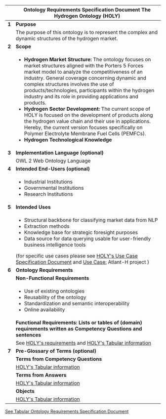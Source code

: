 | |**Ontology Requirements Specification Document The Hydrogen Ontology (HOLY)**  |
|--------|-----------------------------------------------------------------------------------|
| **1**  | **Purpose**                             |
|        | The purpose of this ontology is to represent the complex and dynamic structures of the hydrogen market.        |
| **2**  | **Scope**                               |
|        |  <ul> <li> **Hydrogen Market Structure:** The ontology focuses on market structures aligned with the Porters 5 Forces market model to analyze the competitiveness of an industry. General coverage concerning dynamic and complex structures involves the use of products/technologies, participants within the hydrogen industry and its role in providing applications and products. </li><li> **Hydrogen Sector Development:** The current scope of HOLY is focused on the development of products along the hydrogen value chain and their use in applications. Hereby, the current version focuses specifically on Polymer Electrolyte Membrane Fuel Cells (PEMFCs). </li> <li> **Hydrogen Technological Knowledge** </li> </ul> |
| **3**  | **Implementation Language (optional)**                                                                         |
|        | OWL 2 Web Ontology Language                                                       |
| **4**  | **Intended End-Users (optional)**                                                                              |
|        | <ul> <li>Industrial Institutions</li> <li>Governmental Institutions</li> <li> Research Institutions </li> </ul>                                        |
| **5**  | **Intended Uses**                       |
|        | <ul> <li> Structural backbone for classifying market data from NLP </li> <li> Extraction methods </li> <li> Knowledge base for strategic foresight purposes </li> <li> Data source for data querying usable for user-friendly business intelligence tools </li> </ul> (for specific use cases please see  [HOLY's Use Case Specification Document](./Use_Case_Specification.md) and [Use Case:](../Use_Case/) Atlant-H project )                                      |
| **6**  | **Ontology Requirements**               |
|        | **Non-Functional Requirements**         |
|        | <ul> <li>Use of existing ontologies </li> <li> Reusability of the ontology </li> <li> Standardization and semantic interoperability </li> <li> Online availability </li> </ul>                                                            |
|        | **Functional Requirements: Lists or tables of (domain) requirements written as Competency Questions and sentences**                                                                   |
|        | See [HOLY's requirements](Ontology_requirements.md) and [HOLY's Tabular information](Tabular_Information.md)                     |
| **7**  | **Pre-Glossary of Terms (optional)**                                                                           |
|        | **Terms from Competency Questions**                                                                            |
|        | [HOLY's Tabular information](Tabular_Information.md)                                          |
|        | **Terms from Answers**                  |
|        | [HOLY's Tabular information](Tabular_Information.md)                                         |
|        | **Objects**                             |
|        | [HOLY's Tabular information](Tabular_Information.md)                                          |


[See Tabular Ontology Requirements Specification Document ](HOLY_Requirements.xlsx)